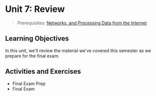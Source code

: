 # Unit 7: Review

> Prerequisites: [Networks, and Processing Data from the Internet](unit-6.md)

## Learning Objectives

In this unit, we'll review the material we've covered this semester as we prepare for the final exam.

## Activities and Exercises

  + Final Exam Prep
  + Final Exam
